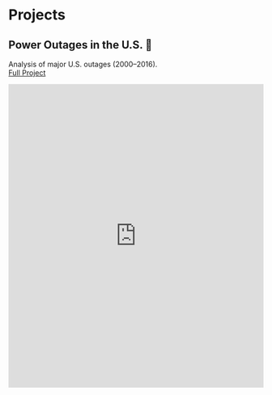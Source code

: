 # Projects

## Power Outages in the U.S. 🔋

Analysis of major U.S. outages (2000–2016).  
[Full Project](https://ucsd-dillon-b.github.io/power-outage-analysis/)

<iframe src="https://ucsd-dillon-b.github.io/power-outage-analysis/assets/outages_per_year.html" width="100%" height="600px" style="border:none;"></iframe>
